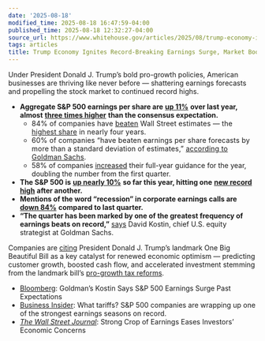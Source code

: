 ```yaml
---
date: '2025-08-18'
modified_time: 2025-08-18 16:47:59-04:00
published_time: 2025-08-18 12:32:27-04:00
source_url: https://www.whitehouse.gov/articles/2025/08/trump-economy-ignites-record-breaking-earnings-surge-market-boom/
tags: articles
title: Trump Economy Ignites Record-Breaking Earnings Surge, Market Boom
---
```

 
Under President Donald J. Trump’s bold pro-growth policies, American
businesses are thriving like never before — shattering earnings
forecasts and propelling the stock market to continued record highs.

-   **Aggregate S&P 500 earnings per share are** [**up
    11%**](https://www.bloomberg.com/news/articles/2025-08-18/goldman-s-kostin-says-s-p-500-earnings-surge-past-expectations)
    **over last year, almost** [**three times
    higher**](https://www.bloomberg.com/news/articles/2025-08-18/goldman-s-kostin-says-s-p-500-earnings-surge-past-expectations)
    **than the consensus expectation.**
    -   <span style="font-size: revert;letter-spacing: 0.2px">84% of
        companies have </span><a
        href="https://archive.ph/pNym9#selection-1955.0-1962.0:~:text=Indeed%2C%20this%20earnings,Wall%20Street%27s%20estimates."
        style="font-size: revert;letter-spacing: 0.2px">beaten</a><span style="font-size: revert;letter-spacing: 0.2px">
        Wall Street estimates — the </span><a
        href="https://www.bloomberg.com/news/articles/2025-08-18/goldman-s-kostin-says-s-p-500-earnings-surge-past-expectations#:~:text=S%26P%20500%20Firms%20Enjoy%20Best%20Season%20in%20About%20Four%20Years"
        style="font-size: revert;letter-spacing: 0.2px">highest share</a><span style="font-size: revert;letter-spacing: 0.2px">
        in nearly four years.</span>
    -   <span style="letter-spacing: 0.2px">60% of companies “have
        beaten earnings per share forecasts by more than a standard
        deviation of estimates,” </span><a
        href="https://www.bloomberg.com/news/articles/2025-08-18/goldman-s-kostin-says-s-p-500-earnings-surge-past-expectations#:~:text=have%20beaten%20earnings%20per%20share%20forecasts%20by%20more%20than%20a%20standard%20deviation%20of%20estimates%2C%20they%20added."
        style="letter-spacing: 0.2px">according to Goldman Sachs</a><span style="letter-spacing: 0.2px">.</span>
    -   58% of companies
        [increased](https://archive.ph/pNym9#selection-1955.0-1962.0:~:text=Indeed%2C%20this%20earnings,Wall%20Street%27s%20estimates.)
        their full-year guidance for the year, doubling the number from
        the first quarter.
-   **The S&P 500 is** [**up nearly
    10%**](https://www.wsj.com/finance/stocks/strong-crop-of-earnings-eases-investors-economic-concerns-7acc1772#:~:text=Those%20signals%20have%20helped%20major%20stock%20indexes%20power%20to%20record%20after%20record%20in%20recent%20weeks.%20The%20S%26P%20500%20has%20climbed%2029%25%20off%20its%20lows%20in%20April%20and%20now%20stands%209.7%25%20higher%20on%20the%20year.)
    **so far this year, hitting one** [**new record
    high**](https://www.cnbc.com/2025/08/14/stock-futures-today-live-updates.html)
    **after another.**
-   **Mentions of the word “recession” in corporate earnings calls are**
    [**down
    84%**](https://www.wsj.com/finance/stocks/strong-crop-of-earnings-eases-investors-economic-concerns-7acc1772#:~:text=While%20much%20of,through%20Aug.%2013)
    **compared to last quarter.**
-   **“The quarter has been marked by one of the greatest frequency of
    earnings beats on record,”**
    [says](https://www.bloomberg.com/news/articles/2025-08-17/asia-set-for-cautious-open-ahead-of-ukraine-talks-markets-wrap#:~:text=%E2%80%9CThe%20quarter%20has%20been%20marked%20by%20one%20of%20the%20greatest%20frequency%20of%20earnings%20beats%20on%20record%2C%E2%80%9D%20David%20Kostin%2C%20chief%20US%20equity%20strategist%20at%20Goldman%20Sachs%2C%20wrote%20in%20a%20note.)
    David Kostin, chief U.S. equity strategist at Goldman Sachs.

Companies are
[citing](https://www.whitehouse.gov/articles/2025/08/the-one-big-beautiful-bill-is-igniting-an-american-business-boom/)
President Donald J. Trump’s landmark One Big Beautiful Bill as a key
catalyst for renewed economic optimism — predicting customer growth,
boosted cash flow, and accelerated investment stemming from the landmark
bill’s [pro-growth tax
reforms](https://www.whitehouse.gov/issues/small-business/).

-   [Bloomberg](https://www.bloomberg.com/news/articles/2025-08-18/goldman-s-kostin-says-s-p-500-earnings-surge-past-expectations):
    Goldman’s Kostin Says S&P 500 Earnings Surge Past Expectations
-   [Business Insider](https://archive.ph/pNym9): What tariffs? S&P 500
    companies are wrapping up one of the strongest earnings seasons on
    record. 
-   [*The Wall Street
    Journal*](https://www.wsj.com/finance/stocks/strong-crop-of-earnings-eases-investors-economic-concerns-7acc1772):
    Strong Crop of Earnings Eases Investors’ Economic Concerns
